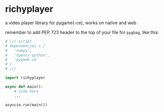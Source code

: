 # richyplayer

a video player library for pygame(-ce), works on native and web

remember to add PEP 723 header to the top of your file for `pygbag`, like this:

```python
# /// script
# dependencies = [
#   'numpy',
#   'opencv-python',
#   'pygame-ce'
# ]
# ///

import richyplayer

async def main():
    # code here
    ...

asyncio.run(main())
```
